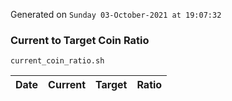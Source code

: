 Generated on `Sunday 03-October-2021 at 19:07:32`

### Current to Target Coin Ratio
`current_coin_ratio.sh`

Date|Current|Target|Ratio
---|---|---|---
